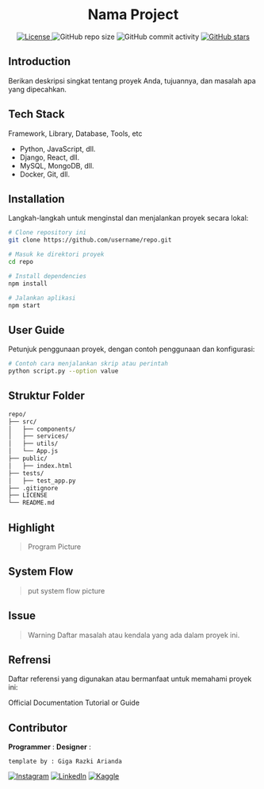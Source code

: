<h1 align="center">Nama Project</h1>

<p align="center">
  <a href="LICENSE">
    <img alt="License" src="https://img.shields.io/badge/License-MIT-yellow.svg">
  </a>
  <img alt="GitHub repo size" src="https://img.shields.io/github/repo-size/gigarazkiarianda/readme-template">
  <img alt="GitHub commit activity" src="https://img.shields.io/github/commit-activity/m/gigarazkiarianda/readme-template">
  <a href="https://github.com/gigarazkiarianda/readme-template/stargazers">
    <img alt="GitHub stars" src="https://img.shields.io/github/stars/gigarazkiarianda/readme-template">
  </a>
</p>


## Introduction
Berikan deskripsi singkat tentang proyek Anda, tujuannya, dan masalah apa yang dipecahkan.

## Tech Stack
Framework, Library, Database, Tools, etc


* Python, JavaScript, dll.
*  Django, React, dll.
*  MySQL, MongoDB, dll.
*  Docker, Git, dll.

## Installation
Langkah-langkah untuk menginstal dan menjalankan proyek secara lokal:
```bash
# Clone repository ini
git clone https://github.com/username/repo.git

# Masuk ke direktori proyek
cd repo

# Install dependencies
npm install

# Jalankan aplikasi
npm start
```

## User Guide 
Petunjuk penggunaan proyek, dengan contoh penggunaan dan konfigurasi:
```bash
# Contoh cara menjalankan skrip atau perintah
python script.py --option value
```

## Struktur Folder
```bash
repo/
├── src/
│   ├── components/
│   ├── services/
│   ├── utils/
│   └── App.js
├── public/
│   ├── index.html
├── tests/
│   ├── test_app.py
├── .gitignore
├── LICENSE
└── README.md
```

## Highlight
> Program Picture

## System Flow
>put system flow picture

## Issue

>Warning
Daftar masalah atau kendala yang ada dalam proyek ini.

## Refrensi
Daftar referensi yang digunakan atau bermanfaat untuk memahami proyek ini:

Official Documentation
Tutorial or Guide

## Contributor
   **Programmer** : 
   **Designer** :

   
   `template by : Giga Razki Arianda`
   
[![Instagram](https://img.shields.io/badge/Instagram-%23E4405F.svg?logo=Instagram&logoColor=white)](https://www.instagram.com/gigarazkiarianda/) 
[![LinkedIn](https://img.shields.io/badge/LinkedIn-%230077B5.svg?logo=linkedin&logoColor=white)](https://www.linkedin.com/in/gigarazkiarianda/)
[![Kaggle](https://img.shields.io/badge/Kaggle-035a7d?style=for-the-badge&logo=kaggle&logoColor=white)](https://www.kaggle.com/gigarazki)
